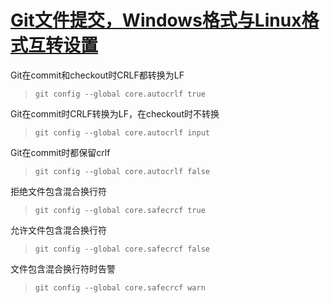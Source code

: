# [Git文件提交，Windows格式与Linux格式互转设置][1]
Git在commit和checkout时CRLF都转换为LF
>```git config --global core.autocrlf true```

Git在commit时CRLF转换为LF，在checkout时不转换
>```git config --global core.autocrlf input```

Git在commit时都保留crlf
>```git config --global core.autocrlf false```

拒绝文件包含混合换行符
>```git config --global core.safecrcf true```


允许文件包含混合换行符
>```git config --global core.safecrcf false```

文件包含混合换行符时告警
>```git config --global core.safecrcf warn```


[1]:https://blog.csdn.net/huihuikuaipao_/article/details/100183521